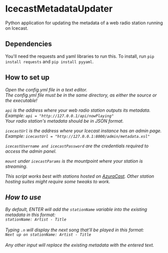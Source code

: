 # IcecastMetadataUpdater
Python application for updating the metadata of a web radio station running on Icecast.

## Dependencies
You'll need the requests and yaml libraries to run this. To install, run ```pip install requests``` and ```pip install pyyaml```.<br />

## How to set up
<em>Open the config.yml file in a text editor.</em><br />
<em>The config.yml file must be in the same directory, as either the source or the executable!</br>

```api``` is the address where your web radio station outputs its metadata. <br />Example: ```api = "http://127.0.0.1/api/nowPlaying"```<br />
Your radio station's metadata should be in JSON format. <br />

```icecastUrl``` is the address where your Icecast instance has an admin page.<br />
Example: ```icecastUrl = "http://127.0.0.1:8000/admin/metadata.xsl"```

```icecastUsername and icecastPassword``` are the credentials required to access the admin panel.<br />

```mount``` under ```icecastParams``` is the mountpoint where your station is streaming. <br />

This script works best with stations hosted on [AzuraCast](https://github.com/AzuraCast/AzuraCast). Other station hosting suites might require some tweaks to work.

## How to use
By default, ENTER will add the ```stationName``` variable into the existing metadata in this format: <br />
```stationName: Artist - Title``` <br /> <br />
Typing ```.n``` will display the next song that'll be played in this format: <br />
```Next up on stationName: Artist - Title``` <br /> <br />
Any other input will replace the existing metadata with the entered text. <br />